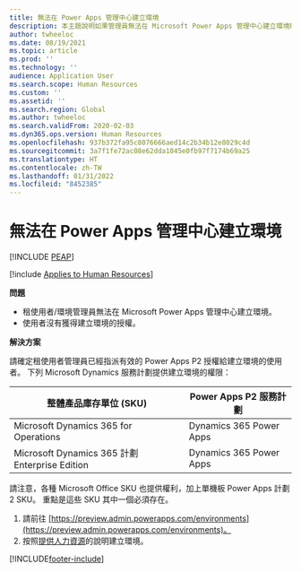 ```yaml
---
title: 無法在 Power Apps 管理中心建立環境
description: 本主題說明如果管理員無法在 Microsoft Power Apps 管理中心建立環境時的作法。
author: twheeloc
ms.date: 08/19/2021
ms.topic: article
ms.prod: ''
ms.technology: ''
audience: Application User
ms.search.scope: Human Resources
ms.custom: ''
ms.assetid: ''
ms.search.region: Global
ms.author: twheeloc
ms.search.validFrom: 2020-02-03
ms.dyn365.ops.version: Human Resources
ms.openlocfilehash: 937b372fa95c8076666aed14c2b34b12e8029c4d
ms.sourcegitcommit: 3a7f1fe72ac08e62dda1045e0fb97f7174b69a25
ms.translationtype: HT
ms.contentlocale: zh-TW
ms.lasthandoff: 01/31/2022
ms.locfileid: "8452385"
---
```

# <a name="cant-create-an-environment-in-the-power-apps-admin-center"></a>無法在 Power Apps 管理中心建立環境


[!INCLUDE [PEAP](../includes/peap-2.md)]

[!include [Applies to Human Resources](../includes/applies-to-hr.md)]

**問題**

- 租使用者/環境管理員無法在 Microsoft Power Apps 管理中心建立環境。
- 使用者沒有獲得建立環境的授權。

**解決方案**

請確定租使用者管理員已經指派有效的 Power Apps P2 授權給建立環境的使用者。 下列 Microsoft Dynamics 服務計劃提供建立環境的權限：

| 整體產品庫存單位 (SKU)       | Power Apps P2 服務計劃  |
|------------------------------------------------|----------------------------|
| Microsoft Dynamics 365 for Operations          | Dynamics 365 Power Apps |
| Microsoft Dynamics 365 計劃 Enterprise Edition | Dynamics 365 Power Apps |

請注意，各種 Microsoft Office SKU 也提供權利，加上單機板 Power Apps 計劃 2 SKU。 重點是這些 SKU 其中一個必須存在。

1. 請前往 [https://preview.admin.powerapps.com/environments](https://preview.admin.powerapps.com/environments)。
2. 按照[提供人力資源](/dynamics365/unified-operations/talent/provisioning-talent)的說明建立環境。


[!INCLUDE[footer-include](../includes/footer-banner.md)]
